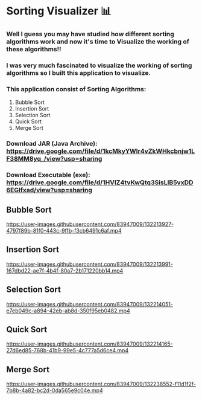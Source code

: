 # Sorting Visualizer 📊

### Well I guess you may have studied how different sorting algorithms work and now it's time to Visualize the working of these algorithms!!

### I was very much fascinated to visualize the working of sorting algorithms so I built this application to visualize.
### This application consist of Sorting Algorithms:
1. Bubble Sort
2. Insertion Sort    
3. Selection Sort
4. Quick Sort
5. Merge Sort

### Download JAR (Java Archive): https://drive.google.com/file/d/1kcMkyYWIr4vZkWHkcbnjw1LF38MM8yq_/view?usp=sharing
### Download Executable (exe): https://drive.google.com/file/d/1HVIZ4tvKwQtq3SisLIB5vxDD6EGlfxad/view?usp=sharing 

## Bubble Sort
https://user-images.githubusercontent.com/83947009/132213927-4797f89b-81f0-443c-9ffb-f3cb6491c6af.mp4

## Insertion Sort
https://user-images.githubusercontent.com/83947009/132213991-167dbd22-ae7f-4b4f-80a7-2b171220bb14.mp4

## Selection Sort
https://user-images.githubusercontent.com/83947009/132214051-e7eb049c-a894-42eb-ab8d-350f95eb0482.mp4

## Quick Sort
https://user-images.githubusercontent.com/83947009/132214165-27d6ed85-768b-41b9-99e5-4c777a5d6ce4.mp4

## Merge Sort
https://user-images.githubusercontent.com/83947009/132238552-f11d1f2f-7b8b-4a82-bc2d-0da565e9c04e.mp4
